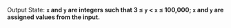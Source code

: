 Output State: **`x` and `y` are integers such that 3 ≤ `y` < `x` ≤ 100,000; `x` and `y` are assigned values from the input.**